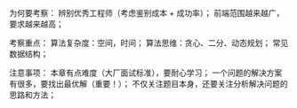 为何要考察：
    辨别优秀工程师（考虑鉴别成本 + 成功率）；
    前端范围越来越广，要求越来越高；

考察重点：
    算法复杂度：空间，时间；
    算法思维：贪心、二分、动态规划；
    常见数据结构；

注意事项：
    本章有点难度（大厂面试标准），要耐心学习；
    一个问题的解决方案有很多，要找出最优解（重要！）；
    不仅关注题目本身，还要关注分析解决问题的思路和方法；